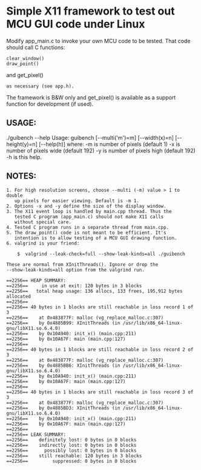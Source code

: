 Simple X11 framework to test out MCU GUI code under Linux
=========================================================

Modify app_main.c to invoke your own MCU code to be tested. That code
should call C functions:

	clear_window()
	draw_point()
and
	get_pixel()

	as necessary (see app.h).

The framework is B&W only and get_pixel() is available as a
support function for development (if used).

USAGE:
------

./guibench --help
Usage: guibench [--multi('m')=m] [--width(x)=n] [--height(y)=n] [--help(h)]
where:
	-m is number of pixels (default 1)
	-x is number of pixels wide (default 192)
	-y is number of pixels high (default 192)
	-h is this help.

NOTES:
------
    1. For high resolution screens, choose --multi (-m) value > 1 to double
       up pixels for easier viewing. Default is -m 1.
    2. Options -x and -y define the size of the display window.
    3. The X11 event loop is handled by main.cpp thread. Thus the 
       tested C program (app_main.c) should not make X11 calls
       without special care.
    4. Tested C program runs in a separate thread from main.cpp.
    5. The draw_point() code is not meant to be efficient. It's
       intention is to allow testing of a MCU GUI drawing function.
    6. valgrind is your friend:

    	$  valgrind --leak-check=full --show-leak-kinds=all ./guibench

	These are normal from XInitThreads(). Ignore or drop the
	--show-leak-kinds=all option from the valgrind run.
	
    ==2256== HEAP SUMMARY:
    ==2256==     in use at exit: 120 bytes in 3 blocks
    ==2256==   total heap usage: 136 allocs, 133 frees, 195,912 bytes allocated
    ==2256== 
    ==2256== 40 bytes in 1 blocks are still reachable in loss record 1 of 3
    ==2256==    at 0x483877F: malloc (vg_replace_malloc.c:307)
    ==2256==    by 0x4885B99: XInitThreads (in /usr/lib/x86_64-linux-gnu/libX11.so.6.4.0)
    ==2256==    by 0x10A940: init_x() (main.cpp:211)
    ==2256==    by 0x10A67F: main (main.cpp:127)
    ==2256== 
    ==2256== 40 bytes in 1 blocks are still reachable in loss record 2 of 3
    ==2256==    at 0x483877F: malloc (vg_replace_malloc.c:307)
    ==2256==    by 0x4885BB6: XInitThreads (in /usr/lib/x86_64-linux-gnu/libX11.so.6.4.0)
    ==2256==    by 0x10A940: init_x() (main.cpp:211)
    ==2256==    by 0x10A67F: main (main.cpp:127)
    ==2256== 
    ==2256== 40 bytes in 1 blocks are still reachable in loss record 3 of 3
    ==2256==    at 0x483877F: malloc (vg_replace_malloc.c:307)
    ==2256==    by 0x4885BD3: XInitThreads (in /usr/lib/x86_64-linux-gnu/libX11.so.6.4.0)
    ==2256==    by 0x10A940: init_x() (main.cpp:211)
    ==2256==    by 0x10A67F: main (main.cpp:127)
    ==2256== 
    ==2256== LEAK SUMMARY:
    ==2256==    definitely lost: 0 bytes in 0 blocks
    ==2256==    indirectly lost: 0 bytes in 0 blocks
    ==2256==      possibly lost: 0 bytes in 0 blocks
    ==2256==    still reachable: 120 bytes in 3 blocks
    ==2256==         suppressed: 0 bytes in 0 blocks

